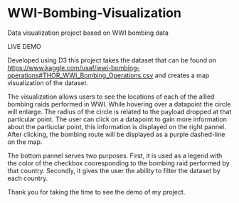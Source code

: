 # WWI-Bombing-Visualization
Data visualization project based on WWI bombing data

LIVE DEMO

Developed using D3 this project takes the dataset that can be found on https://www.kaggle.com/usaf/wwi-bombing-operations#THOR_WWI_Bombing_Operations.csv and creates a map visualization of the dataset.

The visualization allows users to see the locations of each of the allied bombing raids performed in WWI. While hovering over a datapoint the circle will enlarge. The radius of the circle is related to the payload dropped at that particular point. The user can click on a datapoint to gain more information about the partiuclar point, this information is displayed on the right pannel. After clicking, the bombing route will be displayed as a purple dashed-line on the map.

The bottom pannel serves two purposes. First, it is used as a legend with the color of the checkbox cooresponding to the bombing raid performed by that country. Secondly, it gives the user the ability to filter the dataset by each country.

Thank you for taking the time to see the demo of my project.
